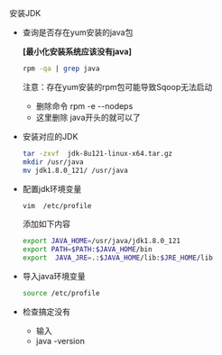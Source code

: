 安装JDK

- 查询是否存在yum安装的java包

    **[最小化安装系统应该没有java]**
    ```sh
    rpm -qa | grep java
    ```
    注意：存在yum安装的rpm包可能导致Sqoop无法启动
    - 删除命令  rpm -e --nodeps
    - 这里删除 java开头的就可以了

- 安装对应的JDK

    ```sh
    tar -zxvf  jdk-8u121-linux-x64.tar.gz
    mkdir /usr/java
    mv jdk1.8.0_121/ /usr/java
    ```

- 配置jdk环境变量

    ```sh
    vim  /etc/profile
    ```
    添加如下内容
    ```sh
    export JAVA_HOME=/usr/java/jdk1.8.0_121
    export PATH=$PATH:$JAVA_HOME/bin
    export  JAVA_JRE=.:$JAVA_HOME/lib:$JRE_HOME/lib
    ```
- 导入java环境变量

    ```sh
    source /etc/profile
    ```

- 检查搞定没有
  - 输入 
  - java -version
